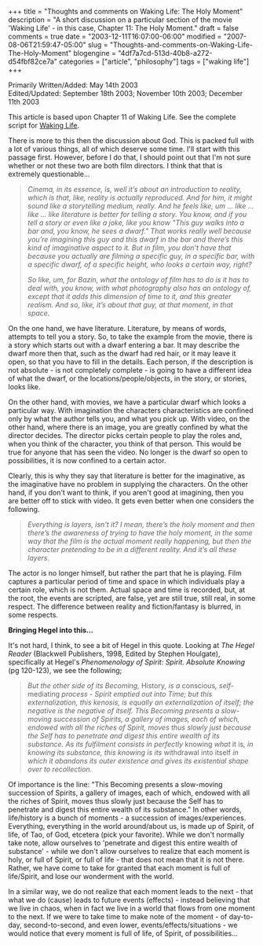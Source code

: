 +++
title = "Thoughts and comments on Waking Life: The Holy Moment"
description = "A short discussion on a particular section of the movie 'Waking Life' - in this case, Chapter 11: The Holy Moment."
draft = false
comments = true
date = "2003-12-11T16:07:00-06:00"
modified = "2007-08-06T21:59:47-05:00"
slug = "Thoughts-and-comments-on-Waking-Life-The-Holy-Moment"
blogengine = "4df7a7cd-513d-40b8-a272-d54fbf82ce7a"
categories = ["article", "philosophy"]
tags = ["waking life"]
+++

<div class="WPArticleInfo">
<p>
Primarily Written/Added: May 14th 2003<br />
Edited/Updated: September 18th 2003; November 10th 2003; December 11th 2003
</p>
</div>
<p>
This article is based upon Chapter 11 of Waking Life.  See the complete script for <a href="/waking-life-transcript-with-revisions/">Waking Life</a>.
</p>
<p>
There is more to this then the discussion about God. This is packed full with a lot of various things, all of which deserve some time. I&#39;ll start with this passage first. However, before I do that, I should point out that I&#39;m not sure whether or not these two are both film directors. I think that that is extremely questionable...
</p>
<blockquote>
	<p>
	<em>Cinema, in its essence, is, well it&rsquo;s about an introduction to reality, which is that, like, reality is actually reproduced. And for him, it might sound like a storytelling medium, really. And he feels like, um &hellip; like &hellip; like &hellip; like literature is better for telling a story. You know, and if you tell a story or even like a joke, like you know &quot;This guy walks into a bar and, you know, he sees a dwarf.&quot; That works really well because you&rsquo;re imagining this guy and this dwarf in the bar and there&rsquo;s this kind of imaginative aspect to it. But in film, you don&rsquo;t have that because you actually are filming a specific guy, in a specific bar, with a specific dwarf, of a specific height, who looks a certain way, right?</em>
	</p>
	<p>
	<em>So like, um, for Bazin, what the ontology of film has to do is it has to deal with, you know, with what photography also has an ontology of, except that it adds this dimension of time to it, and this greater realism. And so, like, it&rsquo;s about that guy, at that moment, in that space.</em>
	</p>
</blockquote>
<p>
On the one hand, we have literature. Literature, by means of words, attempts to tell you a story. So, to take the example from the movie, there is a story which starts out with a dwarf entering a bar. It may describe the dwarf more then that, such as the dwarf had red hair, or it may leave it open, so that you have to fill in the details. Each person, if the description is not absolute - is not completely complete - is going to have a different idea of what the dwarf, or the locations/people/objects, in the story, or stories, looks like.
</p>
<p>
On the other hand, with movies, we have a particular dwarf which looks a particular way. With imagination the characters characteristics are confined only by what the author tells you, and what you pick up. With video, on the other hand, where there is an image, you are greatly confined by what the director decides. The director picks certain people to play the roles and, when you think of the character, you think of that person. This would be true for anyone that has seen the video. No longer is the dwarf so open to possibilities, it is now confined to a certain actor.
</p>
<p>
Clearly, this is why they say that literature is better for the imaginative, as the imaginative have no problem in supplying the characters. On the other hand, if you don&#39;t want to think, if you aren&#39;t good at imagining, then you are better off to stick with video. It gets even better when one considers the following.
</p>
<blockquote>
	<p>
	<em>Everything is layers, isn&#39;t it? I mean, there&rsquo;s the holy moment and then there&rsquo;s the awareness of trying to have the holy moment, in the same way that the film is the actual moment really happening, but then the character pretending to be in a different reality. And it&rsquo;s all these layers.</em>
	</p>
</blockquote>
<p>
The actor is no longer himself, but rather the part that he is playing. Film captures a particular period of time and space in which individuals play a certain role, which is not them. Actual space and time is recorded, but, at the root, the events are scripted, are false, yet are still true, still real, in some respect. The difference between reality and fiction/fantasy is blurred, in some respects.
</p>
<p>
<strong>Bringing Hegel into this...</strong>
</p>
<p>
It&#39;s not hard, I think, to see a bit of Hegel in this quote. Looking at <em>The Hegel Reader</em> (Blackwell Publishers, 1998, Edited by Stephen Houlgate), specifically at Hegel&#39;s <em>Phenomenology of Spirit: Spirit. Absolute Knowing</em> (pg 120-123), we see the following;
</p>
<blockquote>
	<p>
	<em>But the other side of its Becoming, </em>History<em>, is a  </em>conscious<em>, self-</em>mediating<em> process - Spirit emptied out into  Time; but this externalization, this kenosis, is equally an externalization of  itself; the negative is the negative of itself. This Becoming presents a  slow-moving succession of Spirits, a gallery of images, each of which, endowed  with all the riches of Spirit, moves thus slowly just because the Self has to  penetrate and digest this entire wealth of its substance. As its fulfilment  consists in perfectly </em>knowing<em> what </em>it is<em>, in knowing its  substance, this knowing is its </em>withdrawal into itself<em> in which it  abandons its outer existence and gives its existential shape over to  recollection.</em>
	</p>
</blockquote>
<p>
Of importance is the line: &quot;This Becoming presents a slow-moving succession of Spirits, a gallery of images, each of which, endowed with all the riches of Spirit, moves thus slowly just because the Self has to penetrate and digest this entire wealth of its substance.&quot; In other words, life/history is a bunch of moments - a succession of images/experiences. Everything, everything in the world around/about us, is made up of Spirit, of life, of Tao, of God, etcetera (pick your favorite). While we don&#39;t normally take note, allow ourselves to &#39;penetrate and digest this entire wealth of substance&#39; - while we don&#39;t allow ourselves to realize that each moment is holy, or full of Spirit, or full of life - that does not mean that it is not there. Rather, we have come to take for granted that each moment is full of life/Spirit, and lose our wonderment with the world.
</p>
<p>
In a similar way, we do not realize that each moment leads to the next - that what we do (cause) leads to future events (effects) - instead believing that we live in chaos, when in fact we live in a world that flows from one moment to the next. If we were to take time to make note of the moment - of day-to-day, second-to-second, and even lower, events/effects/situations - we would notice that every moment is full of life, of Spirit, of possibilities...
</p>


